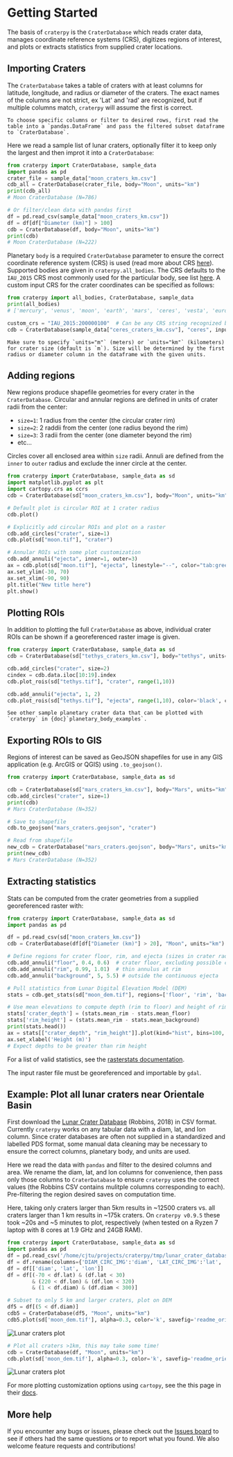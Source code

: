 # Getting Started

The basis of `craterpy` is the `CraterDatabase` which reads crater data, manages coordinate reference systems (CRS), digitizes regions of interest, and plots or extracts statistics from supplied crater locations.

## Importing Craters

The `CraterDatabase` takes a table of craters with at least columns for latitude, longitude, and radius or diameter of the craters. The exact names of the columns are not strict, ex 'Lat' and 'rad' are recognized, but if multiple columns match, `craterpy` will assume the first is correct.

```{note}
To choose specific columns or filter to desired rows, first read the table into a `pandas.DataFrame` and pass the filtered subset dataframe to `CraterDatabase`.
```

Here we read a sample list of lunar craters, optionally filter it to keep only the largest and then improt it into a `CraterDatabase`:

```python
from craterpy import CraterDatabase, sample_data
import pandas as pd
crater_file = sample_data["moon_craters_km.csv"]
cdb_all = CraterDatabase(crater_file, body="Moon", units="km")
print(cdb_all)
# Moon CraterDatabase (N=786)

# Or filter/clean data with pandas first
df = pd.read_csv(sample_data["moon_craters_km.csv"])
df = df[df["Diameter (km)"] > 100]
cdb = CraterDatabase(df, body="Moon", units="km")
print(cdb)
# Moon CraterDatabase (N=222)
```

Planetary `body` is a required `CraterDatabase` parameter to ensure the correct coordinate reference system (CRS) is used (read more about CRS [here](https://docs.qgis.org/3.40/en/docs/gentle_gis_introduction/coordinate_reference_systems.html)). Supported bodies are given in `craterpy.all_bodies`. The CRS defaults to the `IAU_2015` CRS most commonly used for the particular body, see list [here](https://planetarynames.wr.usgs.gov/TargetCoordinates).  A custom input CRS for the crater coordinates can be specified as follows:

```python
from craterpy import all_bodies, CraterDatabase, sample_data
print(all_bodies)
# ['mercury', 'venus', 'moon', 'earth', 'mars', 'ceres', 'vesta', 'europa', 'ganymede', 'callisto', 'enceladus', 'tethys', 'dione', 'rhea', 'iapetus', 'pluto']

custom_crs = "IAU_2015:200000100"  # Can be any CRS string recognized by pyproj
cdb = CraterDatabase(sample_data["ceres_craters_km.csv"], "ceres", input_crs=custom_crs, units="km")
```

```{note}
Make sure to specify `units="m"` (meters) or `units="km"` (kilometers) for crater size (default is `m`). Size will be determined by the first radius or diameter column in the dataframe with the given units.
```

## Adding regions 

New regions produce shapefile geometries for every crater in the `CraterDatabase`. Circular and annular regions are defined in units of crater radii from the center:

- `size=1`: 1 radius from the center (the circular crater rim)
- `size=2`: 2 raddii from the center (one radius beyond the rim)
- `size=3`: 3 radii from the center (one diameter beyond the rim)
- etc... 

Circles cover all enclosed area within `size` radii. Annuli are defined from the `inner` to `outer` radius and exclude the inner circle at the center.

```python
from craterpy import CraterDatabase, sample_data as sd
import matplotlib.pyplot as plt
import cartopy.crs as ccrs
cdb = CraterDatabase(sd["moon_craters_km.csv"], body="Moon", units="km")

# Default plot is circular ROI at 1 crater radius
cdb.plot()

# Explicitly add circular ROIs and plot on a raster
cdb.add_circles("crater", size=1)
cdb.plot(sd["moon.tif"], "crater")

# Annular ROIs with some plot customization
cdb.add_annuli("ejecta", inner=1, outer=3)
ax = cdb.plot(sd["moon.tif"], "ejecta", linestyle="--", color="tab:green", alpha=0.4, size=8, dpi=200)
ax.set_ylim(-30, 70)
ax.set_xlim(-90, 90)
plt.title("New title here")
plt.show()
```

## Plotting ROIs

In addition to plotting the full `CraterDatabase` as above, individual crater ROIs can be shown if a georeferenced raster image is given.


```python
from craterpy import CraterDatabase, sample_data as sd
cdb = CraterDatabase(sd["tethys_craters_km.csv"], body="tethys", units="km")

cdb.add_circles("crater", size=2)
cindex = cdb.data.iloc[10:19].index
cdb.plot_rois(sd["tethys.tif"], "crater", range(1,10))

cdb.add_annuli("ejecta", 1, 2)
cdb.plot_rois(sd["tethys.tif"], "ejecta", range(1,10), color='black', cmap="cividis", grid_kw={'alpha': 0})
```


```{note}
See other sample planetary crater data that can be plotted with `craterpy` in {doc}`planetary_body_examples`.
```

## Exporting ROIs to GIS

Regions of interest can be saved as GeoJSON shapefiles for use in any GIS application (e.g. ArcGIS or QGIS) using `.to_geojson()`.

```python
from craterpy import CraterDatabase, sample_data as sd

cdb = CraterDatabase(sd["mars_craters_km.csv"], body="Mars", units="km")
cdb.add_circles("crater", size=1)
print(cdb)
# Mars CraterDatabase (N=352)

# Save to shapefile
cdb.to_geojson("mars_craters.geojson", "crater")

# Read from shapefile
new_cdb = CraterDatabase("mars_craters.geojson", body="Mars", units="km")
print(new_cdb)
# Mars CraterDatabase (N=352)
```

## Extracting statistics

Stats can be computed from the crater geometries from a supplied georeferenced raster with:

```python
from craterpy import CraterDatabase, sample_data as sd
import pandas as pd

df = pd.read_csv(sd["moon_craters_km.csv"])
cdb = CraterDatabase(df[df["Diameter (km)"] > 20], "Moon", units="km")

# Define regions for crater floor, rim, and ejecta (sizes in crater radii)
cdb.add_annuli("floor", 0.4, 0.6)  # crater floor, excluding possible central peak
cdb.add_annuli("rim", 0.99, 1.01)  # thin annulus at rim
cdb.add_annuli("background", 5, 5.5) # outside the continuous ejecta

# Pull statistics from Lunar Digital Elevation Model (DEM)
stats = cdb.get_stats(sd["moon_dem.tif"], regions=['floor', 'rim', 'background'], stats=['mean'])

# Use mean elevations to compute depth (rim to floor) and height of rim above background
stats['crater_depth'] = (stats.mean_rim - stats.mean_floor)
stats['rim_height'] = (stats.mean_rim - stats.mean_background)
print(stats.head())
ax = stats[["crater_depth", "rim_height"]].plot(kind="hist", bins=100, alpha=0.8)
ax.set_xlabel('Height (m)')
# Expect depths to be greater than rim height
```

For a list of valid statistics, see the [rasterstats documentation](https://pythonhosted.org/rasterstats/manual.html#zonal-statistics).

The input raster file must be georeferenced and importable by `gdal`.

## Example: Plot all lunar craters near Orientale Basin

First download the [Lunar Crater Database](https://pdsimage2.wr.usgs.gov/Individual_Investigations/moon_lro.kaguya_multi_craterdatabase_robbins_2018/data/) (Robbins, 2018) in CSV format. Currently `craterpy` works on any tabular data with a diam, lat, and lon column. Since crater databases are often not supplied in a standardized and labelled PDS format, some manual data cleaning may be necessary to ensure the correct columns, planetary body, and units are used.

Here we read the data with `pandas` and filter to the desired columns and area. We rename the diam, lat, and lon columns for convenience, then pass only those columns to `CraterDatabase` to ensure `craterpy` uses the correct values (the Robbins CSV contains mulitple columns corresponding to each). Pre-filtering the region desired saves on computation time.

Here, taking only craters larger than 5km results in ~12500 craters vs. all craters larger than 1 km results in ~175k craters. On `craterpy v0.9.5` these took ~20s and ~5 minutes to plot, respectively (when tested on a Ryzen 7 laptop with 8 cores at 1.9 GHz and 24GB RAM).

```python
from craterpy import CraterDatabase, sample_data as sd
import pandas as pd
df = pd.read_csv('/home/cjtu/projects/craterpy/tmp/lunar_crater_database_robbins_2018.csv')
df = df.rename(columns={'DIAM_CIRC_IMG':'diam', 'LAT_CIRC_IMG':'lat', 'LON_CIRC_IMG':'lon'})
df = df[['diam', 'lat', 'lon']]
df = df[(-70 < df.lat) & (df.lat < 30)
        & (220 < df.lon) & (df.lon < 320)
        & (1 < df.diam) & (df.diam < 300)]

# Subset to only 5 km and larger craters, plot on DEM
df5 = df[(5 < df.diam)]
cdb5 = CraterDatabase(df5, "Moon", units="km")
cdb5.plot(sd['moon_dem.tif'], alpha=0.3, color='k', savefig='readme_orientale_robbins_gt5.png')
```

![Lunar craters plot](https://github.com/cjtu/craterpy/raw/main/docs/_images/readme_orientale_robbins_gt5.png)


```python
# Plot all craters >1km, this may take some time!
cdb = CraterDatabase(df, "Moon", units="km")
cdb.plot(sd['moon_dem.tif'], alpha=0.3, color='k', savefig='readme_orientale_robbins.png')
```

![Lunar craters plot](https://github.com/cjtu/craterpy/raw/main/docs/_images/readme_orientale_robbins.png)

For more plotting customization options using `cartopy`, see the this page in their [docs](https://scitools.org.uk/cartopy/docs/v0.13/matplotlib/intro.html).

## More help

If you encounter any bugs or issues, please check out the [Issues board](https://github.com/cjtu/craterpy/issues) to see if others had the same questions or to report what you found. We also welcome feature requests and contributions!
